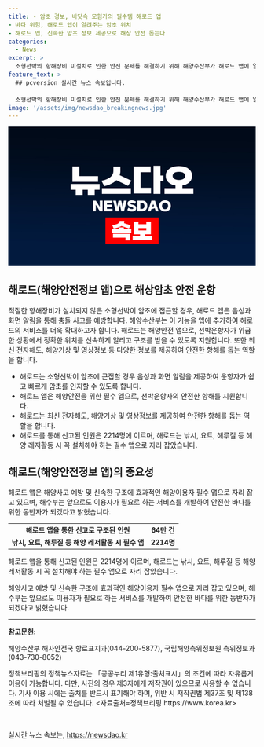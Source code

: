 ```yaml
---
title: - 암초 경보, 바닷속 모험가의 필수템 해로드 앱
- 바다 위험, 해로드 앱이 알려주는 암초 위치
- 해로드 앱, 신속한 암초 정보 제공으로 해상 안전 돕는다
categories:
  - News
excerpt: >
  소형선박의 항해장비 미설치로 인한 안전 문제를 해결하기 위해 해양수산부가 해로드 앱에 알람 기능을 추가한다. 이 앱은 선박운항자가 위급한 상황에서 자신의 위치를 구조기관에 알리고 신속한 구조를 받을 수 있는 해양안전 앱으로, 최신 전자해도, 해양기상 정보 등 다양한 기능을 제공한다. 소형선박 사고가 빈번한 현실에 대응하여, 앱에 음성과 화면 알림 기능을 추가하여 운항자가 암초를 빠르게 인지할 수 있도록 했다. 이에 관련 기관은 계속해서 안전한 바다를 위한 서비스를 개발할 것이라 밝혔다.
feature_text: >
  ## pcversion 실시간 뉴스 속보입니다.

  소형선박의 항해장비 미설치로 인한 안전 문제를 해결하기 위해 해양수산부가 해로드 앱에 알람 기능을 추가한다. 이 앱은 선박운항자가 위급한 상황에서 자신의 위치를 구조기관에 알리고 신속한 구조를 받을 수 있는 해양안전 앱으로, 최신 전자해도, 해양기상 정보 등 다양한 기능을 제공한다. 소형선박 사고가 빈번한 현실에 대응하여, 앱에 음성과 화면 알림 기능을 추가하여 운항자가 암초를 빠르게 인지할 수 있도록 했다. 이에 관련 기관은 계속해서 안전한 바다를 위한 서비스를 개발할 것이라 밝혔다.
image: '/assets/img/newsdao_breakingnews.jpg'
---
```


<p><img src="/assets/img/newsdao_breakingnews.jpg" alt="pcversion 속보" /></p>

<h2 data-ke-size="size26">해로드(해양안전정보 앱)으로 해상암초 안전 운항</h2>

<p data-ke-size="size16">적절한 항해장비가 설치되지 않은 소형선박이 암초에 접근할 경우, 해로드 앱은 음성과 화면 알림을 통해 충돌 사고를 예방합니다. 해양수산부는 이 기능을 앱에 추가하여 해로드의 서비스를 더욱 확대하고자 합니다. 해로드는 해양안전 앱으로, 선박운항자가 위급한 상황에서 정확한 위치를 신속하게 알리고 구조를 받을 수 있도록 지원합니다. 또한 최신 전자해도, 해양기상 및 영상정보 등 다양한 정보를 제공하여 안전한 항해를 돕는 역할을 합니다.</p>

<ul>
  <li>해로드는 소형선박이 암초에 근접할 경우 음성과 화면 알림을 제공하여 운항자가 쉽고 빠르게 암초를 인지할 수 있도록 합니다.</li>
  <li>해로드 앱은 해양안전을 위한 필수 앱으로, 선박운항자의 안전한 항해를 지원합니다.</li>
  <li>해로드는 최신 전자해도, 해양기상 및 영상정보를 제공하여 안전한 항해를 돕는 역할을 합니다.</li>
  <li>해로드를 통해 신고된 인원은 2214명에 이르며, 해로드는 낚시, 요트, 해루질 등 해양 레저활동 시 꼭 설치해야 하는 필수 앱으로 자리 잡았습니다.</li>
</ul>

<h2 data-ke-size="size26">해로드(해양안전정보 앱)의 중요성</h2>

<p data-ke-size="size16">해로드 앱은 해양사고 예방 및 신속한 구조에 효과적인 해양이용자 필수 앱으로 자리 잡고 있으며, 해수부는 앞으로도 이용자가 필요로 하는 서비스를 개발하여 안전한 바다를 위한 동반자가 되겠다고 밝혔습니다.</p>

<table>
  <tr>
    <td style="text-align: center; height: 17px;"><b>해로드 앱을 통한 신고로 구조된 인원</b></td>
    <td style="text-align: center; height: 17px;"><b>64만 건</b></td>
  </tr>
  <tr>
    <td style="text-align: center; height: 17px;"><b>낚시, 요트, 해루질 등 해양 레저활동 시 필수 앱</b></td>
    <td style="text-align: center; height: 17px;"><b>2214명</b></td>
  </tr>
</table>

<p data-ke-size="size16">해로드 앱을 통해 신고된 인원은 2214명에 이르며, 해로드는 낚시, 요트, 해루질 등 해양 레저활동 시 꼭 설치해야 하는 필수 앱으로 자리 잡았습니다.</p>

<p data-ke-size="size16">해양사고 예방 및 신속한 구조에 효과적인 해양이용자 필수 앱으로 자리 잡고 있으며, 해수부는 앞으로도 이용자가 필요로 하는 서비스를 개발하여 안전한 바다를 위한 동반자가 되겠다고 밝혔습니다.</p>

<hr>

<p data-ke-size="size16"><b>참고문헌:</b></p>

<p data-ke-size="size16">해양수산부 해사안전국 항로표지과(044-200-5877), 국립해양측위정보원 측위정보과(043-730-8052)</p>

<p data-ke-size="size16">정책브리핑의 정책뉴스자료는 「공공누리 제1유형:출처표시」의 조건에 따라 자유롭게 이용이 가능합니다. 다만, 사진의 경우 제3자에게 저작권이 있으므로 사용할 수 없습니다. 기사 이용 시에는 출처를 반드시 표기해야 하며, 위반 시 저작권법 제37조 및 제138조에 따라 처벌될 수 있습니다. <자료출처=정책브리핑 https://www.korea.kr></p>

<p data-ke-size="size16">&nbsp;</p>
실시간 뉴스 속보는, <a href="https://newsdao.kr" rel="dofollow">https://newsdao.kr</a>



